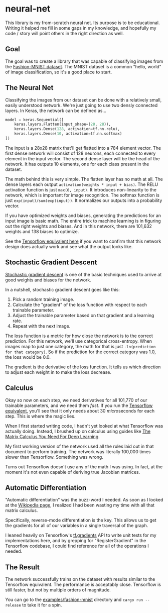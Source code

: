 # neural-net

This library is my from-scratch neural net. Its purpose is to be educational. Writing it helped me fill in some gaps in my knowledge, and hopefully my code / story will point others in the right direction as well.

## Goal

The goal was to create a library that was capable of classifying images from the [Fashion-MNIST dataset](https://github.com/zalandoresearch/fashion-mnist). The MNIST dataset is a common "hello, world" of image classification, so it's a good place to start.

## The Neural Net

Classifying the images from our dataset can be done with a relatively small, easily understood network. We're just going to use two densly connected layers. In Keras, the network can be defined as...

```python
model = keras.Sequential([
    keras.layers.Flatten(input_shape=(28, 28)),
    keras.layers.Dense(128, activation=tf.nn.relu),
    keras.layers.Dense(10, activation=tf.nn.softmax)
])
```

The input is a 28x28 matrix that'll get flatted into a 784 element vector. The first dense network will consist of 128 neurons, each connected to every element in the input vector. The second dense layer will be the head of the network. It has outputs 10 elements, one for each class present in the dataset.

The math behind this is very simple. The flatten layer has no math at all. The dense layers each output `activation(weights * input + bias)`. The RELU activation function is just `max(0, input)`. It introduces non-linearity to the network, which is important for image recognition. The softmax function is just `exp(input)/sum(exp(input))`. It normalizes our outputs into a probability vector.

If you have optimized weights and biases, generating the predictions for an input image is basic math. The entire trick to machine learning is in figuring out the right weights and biases. And in this network, there are 101,632 weights and 138 biases to optimize.

See the [Tensorflow equivalent here](examples/fashion-mnist/tensorflow-equivalent.py) if you want to confirm that this network design does actually work and see what the output looks like.

## Stochastic Gradient Descent

[Stochastic gradient descent](https://en.wikipedia.org/wiki/Stochastic_gradient_descent) is one of the basic techniques used to arrive at good weights and biases for the network.

In a nutshell, stochastic gradient descent goes like this:

1. Pick a random training image.
2. Calculate the "gradient" of the loss function with respect to each trainable parameter.
3. Adjust the trainable parameter based on that gradient and a learning rate.
4. Repeat with the next image.

The loss function is a metric for how close the network is to the correct prediction. For this network, we'll use categorical cross-entropy. When images map to just one category, the math for that is just `-ln(prediction for that category)`. So if the prediction for the correct category was 1.0, the loss would be 0.0.

The gradient is the derivative of the loss function. It tells us which direction to adjust each weight in to make the loss decrease.

## Calculus

Okay so now on each step, we need derivatives for all 101,770 of our trainable parameters, and we need them *fast*. If you run the [Tensorflow equivalent](examples/fashion-mnist/tensorflow-equivalent.py), you'll see that it only needs about 30 *micro*seconds for each step. This is where the magic lies.

When I first started writing code, I hadn't yet looked at what Tensorflow was actually doing. Instead, I brushed up on calculus using guides like [The Matrix Calculus You Need For Deep Learning](https://explained.ai/matrix-calculus/).

My first working version of the network used all the rules laid out in that document to perform training. The network was literally 100,000 times slower than Tensorflow. Something was wrong.

Turns out Tensorflow doesn't use any of the math I was using. In fact, at the moment it's not even capable of deriving true Jacobian matrices.

## Automatic Differentiation

"Automatic differentiation" was the buzz-word I needed. As soon as I looked at the [Wikipedia page](https://en.wikipedia.org/wiki/Automatic_differentiation), I realized I had been wasting my time with all that matrix calculus.

Specifically, reverse-mode differentiation is the key. This allows us to get the gradients for all of our variables in a single traversal of the graph.

I leaned heavily on Tensorflow's [tf.gradients](https://www.tensorflow.org/api_docs/python/tf/gradients) API to write unit tests for my implementations here, and by grepping for "RegisterGradient" in the Tensorflow codebase, I could find reference for all of the operations I needed.

## The Result

The network successfully trains on the dataset with results similar to the Tensorflow equivalent. The performance is acceptably close. Tensorflow is still faster, but not by multiple orders of magnitude.

You can go to the [examples/fashion-mnist](examples/fashion-mnist) directory and `cargo run --release` to take it for a spin.
